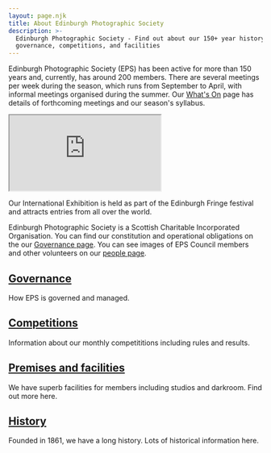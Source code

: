 ```yaml
---
layout: page.njk
title: About Edinburgh Photographic Society
description: >-
  Edinburgh Photographic Society - Find out about our 150+ year history,
  governance, competitions, and facilities
---
```

Edinburgh Photographic Society (EPS) has been active for more than 150 years and, currently, has around 200 members. There are several meetings per week during the season, which runs from September to April, with informal meetings organised during the summer. Our [What's On](/whats-on/) page has details of forthcoming meetings and our season's syllabus.

<div class="aspect-w-16 aspect-h-9">
<iframe class="mx-auto w-full h-full" src="https://www.youtube.com/embed/kpSPe9laZus?si=0HY06N-ph1sSYspw" allow="autoplay clipboard-write encrypted-media fullscreen picture-in-picture" referrerpolicy="strict-origin-when-cross-origin"></iframe>
</div>

Our International Exhibition is held as part of the Edinburgh Fringe festival and attracts entries from all over the world.

Edinburgh Photographic Society is a Scottish Charitable Incorporated Organisation. You can find our constitution and operational obligations on the our [Governance page](/people-and-governance). You can see images of EPS Council members and other volunteers on our [people page](/people/).

## [Governance](/people-and-governance)

How EPS is governed and managed.

## [Competitions](/competitions/)

Information about our monthly competititions including rules and results.

## [Premises and facilities](/facilities/)

We have superb facilities for members including studios and darkroom. Find out more here.

## [History](/history/)

Founded in 1861, we have a long history. Lots of historical information here.
